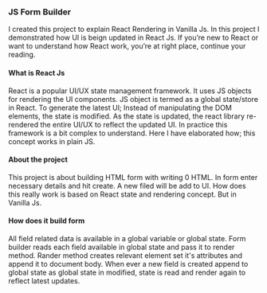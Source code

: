 ### JS Form Builder
I created this project to explain React Rendering in Vanilla Js. In this project I demonstrated how UI is beign updated in React Js. If you’re new to React or want to understand how React work, you’re at right place, continue your reading.
#### What is React Js
React is a popular UI/UX state management framework. It uses JS objects for rendering the UI components. JS object is termed as a global state/store in React. To generate the latest UI; Instead of manipulating the DOM elements, the state is modified. As the state is updated, the react library re-rendered the entire UI/UX to reflect the updated UI. In practice this framework is a bit complex to understand. Here I have elaborated how; this concept works in plain JS.
#### About the project
This project is about building HTML form with writing 0 HTML. In form enter necessary details and hit create. A new filed will be add to UI. How does this really work is based on React state and rendering concept. But in Vanilla Js.
#### How does it build form
All field related data is available in a global variable or global state. Form builder reads each field available in global state and pass it to render method. Rander method creates relevant element set it's attributes and append it to document body.
When ever a new field is created append to global state as global state in modified, state is read and render again to reflect latest updates.
